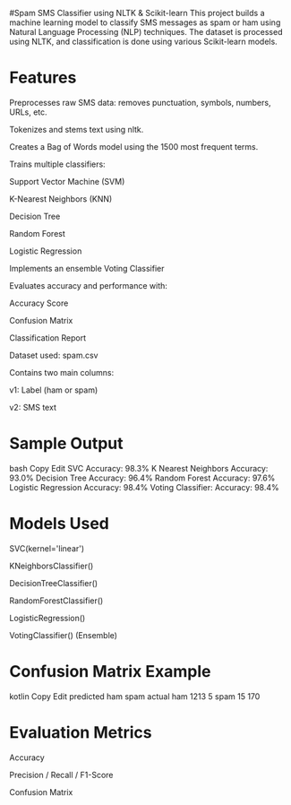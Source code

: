 #Spam SMS Classifier using NLTK & Scikit-learn
This project builds a machine learning model to classify SMS messages as spam or ham using Natural Language Processing (NLP) techniques. The dataset is processed using NLTK, and classification is done using various Scikit-learn models.
# Features
Preprocesses raw SMS data: removes punctuation, symbols, numbers, URLs, etc.

Tokenizes and stems text using nltk.

Creates a Bag of Words model using the 1500 most frequent terms.

Trains multiple classifiers:

Support Vector Machine (SVM)

K-Nearest Neighbors (KNN)

Decision Tree

Random Forest

Logistic Regression

Implements an ensemble Voting Classifier

Evaluates accuracy and performance with:

Accuracy Score

Confusion Matrix

Classification Report

Dataset used: spam.csv

Contains two main columns:

v1: Label (ham or spam)

v2: SMS text

# Sample Output
bash
Copy
Edit
SVC Accuracy: 98.3%
K Nearest Neighbors Accuracy: 93.0%
Decision Tree Accuracy: 96.4%
Random Forest Accuracy: 97.6%
Logistic Regression Accuracy: 98.4%
Voting Classifier: Accuracy: 98.4%

# Models Used
SVC(kernel='linear')

KNeighborsClassifier()

DecisionTreeClassifier()

RandomForestClassifier()

LogisticRegression()

VotingClassifier() (Ensemble)

# Confusion Matrix Example
kotlin
Copy
Edit
              predicted
               ham  spam
actual ham     1213    5
       spam      15   170

# Evaluation Metrics
Accuracy

Precision / Recall / F1-Score

Confusion Matrix



